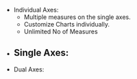 - Individual Axes:
  - Multiple measures on the single axes.
  - Customize Charts individually.
  - Unlimited No of Measures
- Single Axes:
  - 
- Dual Axes:
